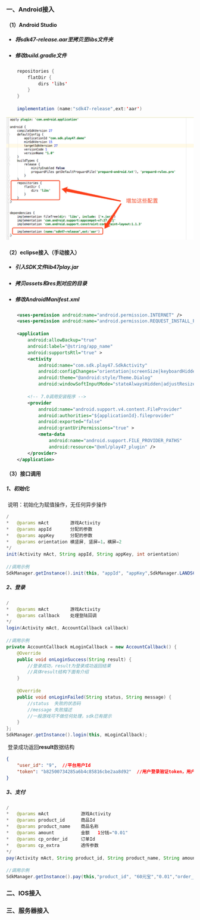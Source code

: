 ### 一、Android接入

#### （1）Android Studio

- ##### 将sdk47-release.aar至拷贝至libs文件夹

- ##### 修改build.gradle文件

```java
    repositories {
        flatDir {
            dirs 'libs'
        }
    }
   
    implementation (name:"sdk47-release",ext:'aar')
```



![](others/1.jpg)

#### （2）eclipse接入（手动接入）

- ##### 引入SDK文件lib47play.jar

- ##### 拷贝assets和res到对应的目录

- ##### 修改AndroidManifest.xml

```xml
	<uses-permission android:name="android.permission.INTERNET" />
	<uses-permission android:name="android.permission.REQUEST_INSTALL_PACKAGES" />
	
	<application
        android:allowBackup="true"
        android:label="@string/app_name"
        android:supportsRtl="true" >
        <activity
            android:name="com.sdk.play47.SdkActivity"
            android:configChanges="orientation|screenSize|keyboardHidden"
            android:theme="@android:style/Theme.Dialog"
            android:windowSoftInputMode="stateAlwaysHidden|adjustResize" />

        <!-- 7.0调用安装程序 -->
        <provider
            android:name="android.support.v4.content.FileProvider"
            android:authorities="${applicationId}.fileprovider"
            android:exported="false"
            android:grantUriPermissions="true" >
            <meta-data
                android:name="android.support.FILE_PROVIDER_PATHS"
                android:resource="@xml/play47_plugin" />
        </provider>
    </application>
```



#### （3）接口调用

##### 	1、初始化

​	说明：初始化为赋值操作，无任何异步操作

```java
/
*	@params mAct 		游戏Activity 
*	@params appId		分配的参数
*	@params appKey 		分配的参数
*	@params orientation 横竖屏, 竖屏=1，横屏=2
*/
init(Activity mAct, String appId, String appKey, int orientation)
    
//调用示例
SdkManager.getInstance().init(this, "appId", "appKey",SdkManager.LANDSCAPE);
```

##### 	2、登录

```java
/
*	@params mAct		游戏Activity 
*	@params callback	处理登陆回调
*/
login(Activity mAct, AccountCallback callback)
    
//调用示例
private AccountCallback mLoginCallback = new AccountCallback() {
    @Override
    public void onLoginSuccess(String result) {
        //登录成功，result为登录成功返回结果
        //具体result结构下面有介绍
    }

    @Override
    public void onLoginFailed(String status, String message) {
        //status  失败的状态码
        //message 失败描述
        //一般游戏可不做任何处理，sdk已有提示
    }
};
SdkManager.getInstance().login(this, mLoginCallback);
```

​	登录成功返回**result**数据结构

```json
{
    "user_id": "9",  //平台用户Id
    "token": "b82500734285a6b4c85816cbe2aa8d92"  //用户登录验证token，用户服务器校验
}
```

##### 	3、支付

```java
/
*	@params mAct			游戏Activity
*	@params product_id		商品Id
*	@params product_name	商品名称
*	@params amount			金额   1分钱="0.01"
*	@params cp_order_id		订单Id
*	@params cp_extra		透传参数
*/
pay(Activity mAct, String product_id, String product_name, String amount, String cp_order_id, String cp_extra)
    
//调用示例
SdkManager.getInstance().pay(this,"product_id", "60元宝","0.01","order_id_123455", "透传参数")
```

### 二、IOS接入

### 三、服务器接入

